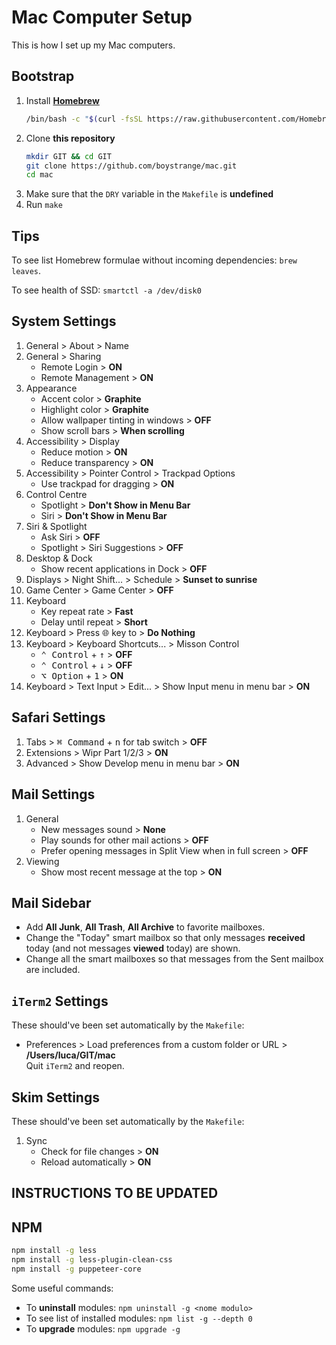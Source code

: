 # Mac Computer Setup

This is how I set up my Mac computers.

## Bootstrap

1. Install **[Homebrew](https://brew.sh)**
   ``` bash
   /bin/bash -c "$(curl -fsSL https://raw.githubusercontent.com/Homebrew/install/HEAD/install.sh)"
   ```
2. Clone **this repository**
   ```bash
   mkdir GIT && cd GIT
   git clone https://github.com/boystrange/mac.git
   cd mac
   ```
3. Make sure that the `DRY` variable in the `Makefile` is **undefined**
4. Run `make`

## Tips

To see list Homebrew formulae without incoming dependencies: `brew
leaves`.

To see health of SSD: `smartctl -a /dev/disk0`

## System Settings

1. General > About > Name
2. General > Sharing
   * Remote Login > **ON**
   * Remote Management > **ON**
3. Appearance
   * Accent color > **Graphite**
   * Highlight color > **Graphite**
   * Allow wallpaper tinting in windows > **OFF**
   * Show scroll bars > **When scrolling**
4. Accessibility > Display
   * Reduce motion > **ON**
   * Reduce transparency > **ON**
5. Accessibility > Pointer Control > Trackpad Options
   * Use trackpad for dragging > **ON**
6. Control Centre
   * Spotlight > **Don't Show in Menu Bar**
   * Siri > **Don't Show in Menu Bar**
7. Siri & Spotlight
   * Ask Siri > **OFF**
   * Spotlight > Siri Suggestions > **OFF**
8. Desktop & Dock
   * Show recent applications in Dock > **OFF**
9. Displays > Night Shift... > Schedule > **Sunset to sunrise**
10. Game Center > Game Center > **OFF**
11. Keyboard
	* Key repeat rate > **Fast**
	* Delay until repeat > **Short**
12. Keyboard > Press 🌐 key to > **Do Nothing**
13. Keyboard > Keyboard Shortcuts... > Misson Control
	* <kbd>⌃ Control</kbd> + <kbd>↑</kbd> > **OFF**
	* <kbd>⌃ Control</kbd> + <kbd>↓</kbd> > **OFF**
	* <kbd>⌥ Option</kbd> + <kbd>1</kbd> > **ON**
14. Keyboard > Text Input > Edit... > Show Input menu in menu bar > **ON**

## Safari Settings

1. Tabs > <kbd>⌘ Command</kbd> + <kbd>n</kbd> for tab switch > **OFF**
2. Extensions > Wipr Part 1/2/3 > **ON**
3. Advanced > Show Develop menu in menu bar > **ON**

## Mail Settings

1. General
   * New messages sound > **None**
   * Play sounds for other mail actions > **OFF**
   * Prefer opening messages in Split View when in full screen > **OFF**
2. Viewing
   * Show most recent message at the top > **ON**

## Mail Sidebar

* Add **All Junk**, **All Trash**, **All Archive** to favorite mailboxes.
* Change the "Today" smart mailbox so that only messages
  **received** today (and not messages **viewed** today) are shown.
* Change all the smart mailboxes so that messages from the Sent
  mailbox are included.

## `iTerm2` Settings

These should've been set automatically by the `Makefile`:

* Preferences > Load preferences from a custom folder or URL > **/Users/luca/GIT/mac**  
  Quit `iTerm2` and reopen.

## Skim Settings

These should've been set automatically by the `Makefile`:

1. Sync
   * Check for file changes > **ON**
   * Reload automatically > **ON**

## INSTRUCTIONS TO BE UPDATED

## NPM

``` bash
npm install -g less
npm install -g less-plugin-clean-css
npm install -g puppeteer-core
```

Some useful commands:

* To **uninstall** modules: `npm uninstall -g <nome modulo>`
* To see list of installed modules: `npm list -g --depth 0`
* To **upgrade** modules: `npm upgrade -g`
